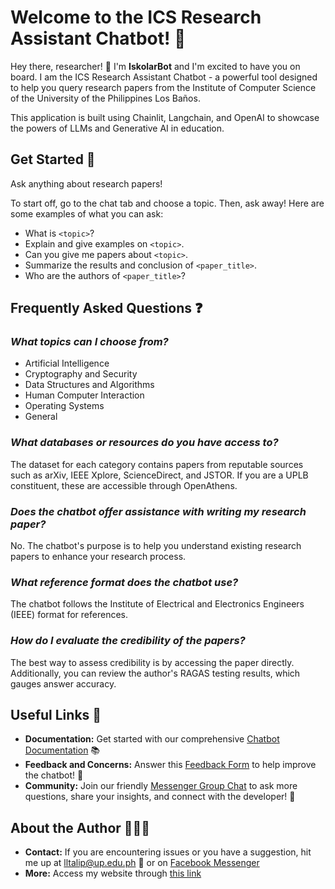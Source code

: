 # Welcome to the ICS Research Assistant Chatbot! 🤖

Hey there, researcher! 👋 I'm **IskolarBot** and I'm excited to have you on board. I am the ICS Research Assistant Chatbot - a powerful tool designed to help you query research papers from the Institute of Computer Science of the University of the Philippines Los Baños. 

This application is built using Chainlit, Langchain, and OpenAI to showcase the powers of LLMs and Generative AI in education.

## Get Started 📃

Ask anything about research papers!

To start off, go to the chat tab and choose a topic. Then, ask away! Here are some examples of what you can ask:

- What is `<topic>`?
- Explain and give examples on `<topic>`.
- Can you give me papers about `<topic>`.
- Summarize the results and conclusion of `<paper_title>`.
- Who are the authors of `<paper_title>`?

## Frequently Asked Questions ❓

### *What topics can I choose from?*

- Artificial Intelligence
- Cryptography and Security
- Data Structures and Algorithms
- Human Computer Interaction
- Operating Systems
- General

### *What databases or resources do you have access to?*

The dataset for each category contains papers from reputable sources such as arXiv, IEEE Xplore, ScienceDirect, and JSTOR. If you are a UPLB constituent, these are accessible through OpenAthens.

### *Does the chatbot offer assistance with writing my research paper?*

No. The chatbot's purpose is to help you understand existing research papers to enhance your research process.

### *What reference format does the chatbot use?*

The chatbot follows the Institute of Electrical and Electronics Engineers (IEEE) format for references.

### *How do I evaluate the credibility of the papers?*

The best way to assess credibility is by accessing the paper directly. Additionally, you can review the author's RAGAS testing results, which gauges answer accuracy.


## Useful Links 🔗

- **Documentation:** Get started with our comprehensive [Chatbot Documentation](https://docs.chainlit.io) 📚
- **Feedback and Concerns:** Answer this [Feedback Form](https://forms.gle/1KisXppWJJUQKKS68) to help improve the chatbot! 🤖
- **Community:** Join our friendly [Messenger Group Chat](https://facebook.com) to ask more questions, share your insights, and connect with the developer! 💬


## About the Author 👩🏼‍💻

- **Contact:** If you are encountering issues or you have a suggestion, hit me up at [lltalip@up.edu.ph](mailto:lltalip@up.edu.ph) 📧 or on [Facebook Messenger](https://m.me/ridiculoys)
- **More:** Access my website through [this link](https://ridiculoys.notion.site/)
